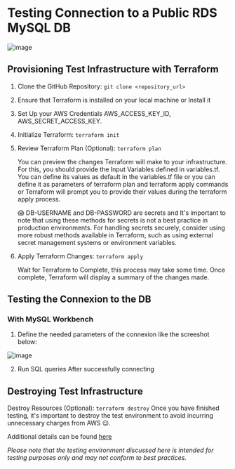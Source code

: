 # Testing Connection to a Public RDS MySQL DB 

![image](https://github.com/mariemssi/Test_Connect_To_Public_RDS-MySQL_DB/assets/69463864/f85de234-28a8-4580-b18d-cb148fb7c19e)




## Provisioning Test Infrastructure with Terraform
1. Clone the GitHub Repository: `git clone <repository_url>`
  
2. Ensure that Terraform is installed on your local machine or Install it
   
3. Set Up your AWS Credentials AWS_ACCESS_KEY_ID, AWS_SECRET_ACCESS_KEY.  
   
4. Initialize Terraform: `terraform init`
   
5. Review Terraform Plan (Optional): `terraform plan`
   
   You can preview the changes Terraform will make to your infrastructure. For this, you should provide the Input Variables defined in variables.tf. You can define its values as default in the variables.tf file or you can define it as parameters of terraform plan and terraform apply commands
   or Terraform will prompt you to provide their values during the terraform apply process.

   😱 DB-USERNAME and DB-PASSWORD are secrets and It's important to note that using these methods for secrets is not a best practice in production environments.
   For handling secrets securely, consider using more robust methods available in Terraform, such as using external secret management systems or environment variables.  
  
8. Apply Terraform Changes: `terraform apply`

    Wait for Terraform to Complete, this process may take some time. Once complete, Terraform will display a summary of the changes made.

## Testing the Connexion to the DB

### With MySQL Workbench

1. Define the needed parameters of the connexion like the screeshot below:
   
![image](https://github.com/mariemssi/Test_Connect_To_Public_RDS-MySQL_DB/assets/69463864/2c0fea00-ea87-4873-9fe0-246460e05881)


2. Run SQL queries After successfully connecting
 
## Destroying Test Infrastructure
  Destroy Resources (Optional): `terraform destroy`
  Once you have finished testing, it's important to destroy the test environment to avoid incurring unnecessary charges from AWS 😉.

Additional details can be found [here](https://medium.com/@meriemiag/exploring-ways-to-connect-to-mysql-rds-database-102aec995673)

*Please note that the testing environment discussed here is intended for testing purposes only and may not conform to best practices.*
